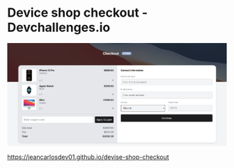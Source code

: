 # Device shop checkout - Devchallenges.io

![Project screenshot](/screenshot.png)

<https://jeancarlosdev01.github.io/devise-shop-checkout>
